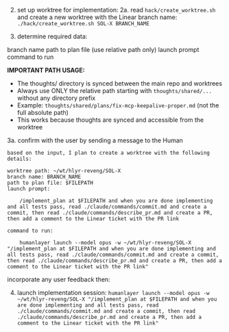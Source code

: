 
2. set up worktree for implementation:
2a. read `hack/create_worktree.sh` and create a new worktree with the Linear branch name: `./hack/create_worktree.sh SOL-X BRANCH_NAME`

3. determine required data:

branch name
path to plan file (use relative path only)
launch prompt
command to run

**IMPORTANT PATH USAGE:**
- The thoughts/ directory is synced between the main repo and worktrees
- Always use ONLY the relative path starting with `thoughts/shared/...` without any directory prefix
- Example: `thoughts/shared/plans/fix-mcp-keepalive-proper.md` (not the full absolute path)
- This works because thoughts are synced and accessible from the worktree

3a. confirm with the user by sending a message to the Human

```
based on the input, I plan to create a worktree with the following details:

worktree path: ~/wt/hlyr-reveng/SOL-X
branch name: BRANCH_NAME
path to plan file: $FILEPATH
launch prompt:

    /implement_plan at $FILEPATH and when you are done implementing and all tests pass, read ./claude/commands/commit.md and create a commit, then read ./claude/commands/describe_pr.md and create a PR, then add a comment to the Linear ticket with the PR link

command to run:

    humanlayer launch --model opus -w ~/wt/hlyr-reveng/SOL-X "/implement_plan at $FILEPATH and when you are done implementing and all tests pass, read ./claude/commands/commit.md and create a commit, then read ./claude/commands/describe_pr.md and create a PR, then add a comment to the Linear ticket with the PR link"
```

incorporate any user feedback then:

4. launch implementation session: `humanlayer launch --model opus -w ~/wt/hlyr-reveng/SOL-X "/implement_plan at $FILEPATH and when you are done implementing and all tests pass, read ./claude/commands/commit.md and create a commit, then read ./claude/commands/describe_pr.md and create a PR, then add a comment to the Linear ticket with the PR link"`
